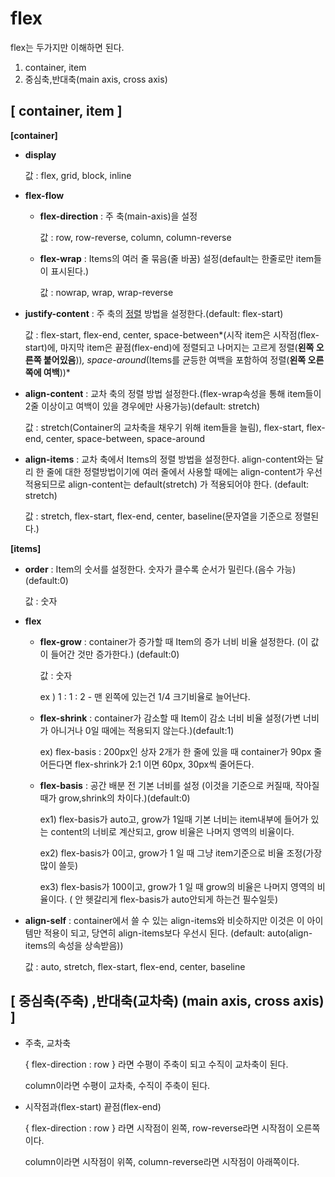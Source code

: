 # flex

flex는 두가지만 이해하면 된다.

1. container, item
2. 중심축,반대축(main axis, cross axis)



## [ container, item ]

**[container]**

- **display**

  값 : flex, grid, block, inline

- **flex-flow**

  - **flex-direction** : 주 축(main-axis)을 설정

    값 : row, row-reverse, column, column-reverse

  - **flex-wrap** : Items의 여러 줄 묶음(줄 바꿈) 설정(default는 한줄로만 item들이 표시된다.)

    값 : nowrap, wrap, wrap-reverse

- **justify-content** : 주 축의 <u>정렬</u> 방법을 설정한다.(default: flex-start)

  값 : flex-start, flex-end, center, space-between*(시작 item은 시작점(flex-start)에, 마지막 item은 끝점(flex-end)에 정렬되고 나머지는 고르게 정렬(**왼쪽 오른쪽 붙어있음**))*, space-around*(Items를 균등한 여백을 포함하여 정렬(**왼쪽 오른쪽에 여백**))*

- **align-content** : 교차 축의 정렬 방법 설정한다.(flex-wrap속성을 통해 item들이 2줄 이상이고 여백이 있을 경우에만 사용가능)(default: stretch)

  값 : stretch(Container의 교차축을 채우기 위해 item들을 늘림), flex-start, flex-end, center, space-between, space-around

- **align-items** : 교차 축에서 Items의 정렬 방법을 설정한다. align-content와는 달리 한 줄에 대한 정렬방법이기에 여러 줄에서 사용할 때에는 align-content가 우선 적용되므로 align-content는 default(stretch) 가 적용되어야 한다. (default: stretch)

  값 : stretch, flex-start, flex-end, center, baseline(문자열을 기준으로 정렬된다.)



**[items]**

- **order** : Item의 숫서를 설정한다. 숫자가 클수록 순서가 밀린다.(음수 가능)(default:0)

  값 : 숫자

- **flex**

  - **flex-grow** : container가 증가할 때 Item의 증가 너비 비율 설정한다. (이 값이 들어간 것만 증가한다.) (default:0)

    값 : 숫자

    ex ) 1 : 1 : 2 - 맨 왼쪽에 있는건 1/4 크기비율로 늘어난다.

  - **flex-shrink** : container가 감소할 때 Item이 감소 너비 비율 설정(가변 너비가 아니거나 0일 때에는 적용되지 않는다.)(default:1)

    ex) flex-basis : 200px인 상자 2개가 한 줄에 있을 때 container가 90px 줄어든다면 flex-shrink가 2:1 이면 60px, 30px씩 줄어든다.

  - **flex-basis** : 공간 배분 전 기본 너비를 설정 (이것을 기준으로 커질때, 작아질 때가 grow,shrink의 차이다.)(default:0)

    ex1) flex-basis가 auto고, grow가 1일때 기본 너비는 item내부에 들어가 있는 content의 너비로 계산되고, grow 비율은 나머지 영역의 비율이다.

    ex2) flex-basis가 0이고, grow가 1 일 때 그냥 item기준으로 비율 조정(가장 많이 쓸듯)

    ex3) flex-basis가 100이고, grow가 1 일 때 grow의 비율은 나머지 영역의 비율이다. ( 안 헷갈리게 flex-basis가 auto안되게 하는건 필수일듯)

- **align-self** : container에서 쓸 수 있는 align-items와 비슷하지만 이것은 이 아이템만 적용이 되고, 당연히 align-items보다 우선시 된다. (default: auto(align-items의 속성을 상속받음))

  값 : auto, stretch, flex-start, flex-end, center, baseline



## [ 중심축(주축) ,반대축(교차축) (main axis, cross axis) ]

- 주축, 교차축

  { flex-direction : row } 라면 수평이 주축이 되고 수직이 교차축이 된다.

  column이라면 수평이 교차축, 수직이 주축이 된다.

- 시작점과(flex-start) 끝점(flex-end)

  { flex-direction : row } 라면 시작점이 왼쪽, row-reverse라면 시작점이 오른쪽이다.

  column이라면 시작점이 위쪽, column-reverse라면 시작점이 아래쪽이다.
